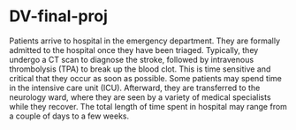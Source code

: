# DV-final-proj
Patients arrive to hospital in the emergency department. They are formally admitted to the hospital once they have been triaged. Typically, they undergo a CT scan to diagnose the stroke, followed by intravenous thrombolysis (TPA) to break up the blood clot. This is time sensitive and critical that they occur as soon as possible. Some patients may spend time in the intensive care unit (ICU). Afterward, they are transferred to the neurology ward, where they are seen by a variety of medical specialists while they recover. The total length of time spent in hospital may range from a couple of days to a few weeks.
